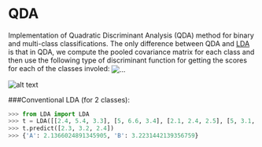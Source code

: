 QDA
===
Implementation of Quadratic Discriminant Analysis (QDA) method for binary and multi-class classifications.
The only difference between QDA and [LDA](https://github.com/saifuddin778/LDA/) is that in QDA, we compute the pooled covariance matrix for each class and then use the following type of discriminant function for getting the scores for each of the classes involed:
<img align="center" src="https://github.com/saifuddin778/QDA/raw/master/images/QDA.png" alt="...">

![alt text](https://github.com/saifuddin778/QDA/raw/master/images/QDA.png "")

###Conventional LDA (for 2 classes):
```python
>>> from LDA import LDA
>>> t = LDA([[2.4, 5.4, 3.3], [5, 6.6, 3.4], [2.1, 2.4, 2.5], [5, 3.1, 6]], ['A', 'A', 'B', 'B'])
>>> t.predict([2.3, 3.2, 2.4])
>>> {'A': 2.1366024891345905, 'B': 3.2231442139356759}
```


